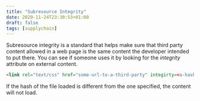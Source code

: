 ```yaml
---
title: "Subresource Integrity"
date: 2020-11-24T23:30:53+01:00
draft: false
tags: [supplychain]
---
```


Subresource integrity is a standard that helps make sure that 
third party content allowed in a web page is the same content 
the developer intended to put there. You can see if someone uses it 
by looking for the *integrity* attribute on external content. 

```html
<link rel="text/css" href="some-url-to-a-third-party" integirty=<a-hash-goes-here>>
```

If the hash of the file loaded is different from the one specified, the content 
will not load. 